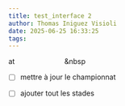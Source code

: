 ```yaml
---
title: test_interface 2
author: Thomas Iniguez Visioli
date: 2025-06-25 16:33:25
tags:
---
```

at &nbsp;&nbsp;&nbsp;&nbsp;
&nbsp;&nbsp;&nbsp;&nbsp;&nbsp;&nbsp;&nbsp;&nbsp;&nbsp;&nbsp;&nbsp;&nbsp;&nbsp;&nbsp;&nbsp;&nbsp;&nbsp;&nbsp;&nbsp;&nbsp

* [ ] mettre à jour le championnat
* [ ] ajouter tout les stades

